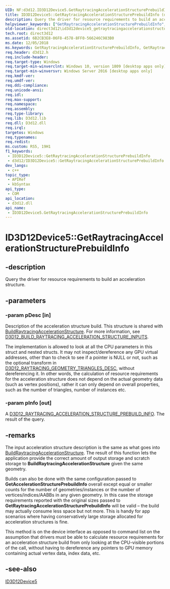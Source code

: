 ```yaml
---
UID: NF:d3d12.ID3D12Device5.GetRaytracingAccelerationStructurePrebuildInfo
title: ID3D12Device5::GetRaytracingAccelerationStructurePrebuildInfo (d3d12.h)
description: Query the driver for resource requirements to build an acceleration structure.
helpviewer_keywords: ["GetRaytracingAccelerationStructurePrebuildInfo","GetRaytracingAccelerationStructurePrebuildInfo method","GetRaytracingAccelerationStructurePrebuildInfo method","ID3D12Device5 interface","ID3D12Device5 interface","GetRaytracingAccelerationStructurePrebuildInfo method","ID3D12Device5.GetRaytracingAccelerationStructurePrebuildInfo","ID3D12Device5::GetRaytracingAccelerationStructurePrebuildInfo","d3d12/ID3D12Device5::GetRaytracingAccelerationStructurePrebuildInfo","direct3d12.id3d12device5_getraytracingaccelerationstructureprebuildinfo"]
old-location: direct3d12\id3d12device5_getraytracingaccelerationstructureprebuildinfo.htm
tech.root: direct3d12
ms.assetid: 6B2CB3E8-06F8-4578-8FF0-566246C983B0
ms.date: 12/05/2018
ms.keywords: GetRaytracingAccelerationStructurePrebuildInfo, GetRaytracingAccelerationStructurePrebuildInfo method, GetRaytracingAccelerationStructurePrebuildInfo method,ID3D12Device5 interface, ID3D12Device5 interface,GetRaytracingAccelerationStructurePrebuildInfo method, ID3D12Device5.GetRaytracingAccelerationStructurePrebuildInfo, ID3D12Device5::GetRaytracingAccelerationStructurePrebuildInfo, d3d12/ID3D12Device5::GetRaytracingAccelerationStructurePrebuildInfo, direct3d12.id3d12device5_getraytracingaccelerationstructureprebuildinfo
req.header: d3d12.h
req.include-header: 
req.target-type: Windows
req.target-min-winverclnt: Windows 10, version 1809 [desktop apps only]
req.target-min-winversvr: Windows Server 2016 [desktop apps only]
req.kmdf-ver: 
req.umdf-ver: 
req.ddi-compliance: 
req.unicode-ansi: 
req.idl: 
req.max-support: 
req.namespace: 
req.assembly: 
req.type-library: 
req.lib: D3d12.lib
req.dll: D3d12.dll
req.irql: 
targetos: Windows
req.typenames: 
req.redist: 
ms.custom: RS5, 19H1
f1_keywords:
 - ID3D12Device5::GetRaytracingAccelerationStructurePrebuildInfo
 - d3d12/ID3D12Device5::GetRaytracingAccelerationStructurePrebuildInfo
dev_langs:
 - c++
topic_type:
 - APIRef
 - kbSyntax
api_type:
 - COM
api_location:
 - d3d12.dll
api_name:
 - ID3D12Device5.GetRaytracingAccelerationStructurePrebuildInfo
---
```


# ID3D12Device5::GetRaytracingAccelerationStructurePrebuildInfo


## -description

Query the driver for resource requirements to build an acceleration structure.

## -parameters

### -param pDesc [in]

Description of the acceleration structure build. This structure is shared with <a href="/windows/desktop/api/d3d12/nf-d3d12-id3d12graphicscommandlist4-buildraytracingaccelerationstructure">BuildRaytracingAccelerationStructure</a>.  For more information, see <a href="/windows/desktop/api/d3d12/ns-d3d12-d3d12_build_raytracing_acceleration_structure_inputs">D3D12_BUILD_RAYTRACING_ACCELERATION_STRUCTURE_INPUTS</a>.

The implementation is allowed to look at all the CPU parameters in this struct and nested structs.  It may not inspect/dereference any GPU virtual addresses, other than to check to see if a pointer is NULL or not, such as the optional transform in <a href="/windows/desktop/api/d3d12/ns-d3d12-d3d12_raytracing_geometry_triangles_desc">D3D12_RAYTRACING_GEOMETRY_TRIANGLES_DESC</a>, without dereferencing it. In other words, the calculation of resource requirements for the acceleration structure does not depend on the actual geometry data (such as vertex positions), rather it can only depend on overall properties, such as the number of triangles, number of instances etc.

### -param pInfo [out]

A <a href="../d3d12/ns-d3d12-d3d12_raytracing_acceleration_structure_prebuild_info.md">D3D12_RAYTRACING_ACCELERATION_STRUCTURE_PREBUILD_INFO</a>. The result of the query.

## -remarks

The input acceleration structure description is the same as what goes into <a href="/windows/desktop/api/d3d12/nf-d3d12-id3d12graphicscommandlist4-buildraytracingaccelerationstructure">BuildRaytracingAccelerationStructure</a>. The result of this function lets the application provide the correct amount of output storage and scratch storage to <b>BuildRaytracingAccelerationStructure</b> given the same geometry.  

Builds can also be done with the same configuration passed to <b>GetAccelerationStructurePrebuildInfo</b> overall except equal or smaller counts for the number of geometries/instances or the  number of vertices/indices/AABBs in any given geometry.  In this case the storage requirements reported with the original sizes passed to <b>GetRaytracingAccelerationStructurePrebuildInfo</b> will be valid – the build may actually consume less space but not more.  This is handy for app scenarios where having conservatively large storage allocated for acceleration structures is fine. 

This method is on the device interface as opposed to command list on the assumption that drivers must be able to calculate resource requirements for an acceleration structure build from only looking at the CPU-visible portions of the call, without having to dereference any pointers to GPU memory containing actual vertex data, index data, etc.

## -see-also

<a href="../d3d12/nn-d3d12-id3d12device5.md">ID3D12Device5</a>
